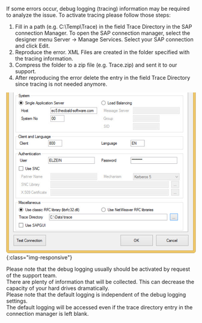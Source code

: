 If some errors occur, debug logging (tracing) information may be required to analyze the issue. To activate tracing please follow those steps: 

1. Fill in a path (e.g. C:\Temp\Trace\) in the field Trace Directory in the SAP connection Manager.
    To open the SAP connection manager, select the designer menu Server -> Manage Services. Select your SAP connection and click Edit. 
2. Reproduce the error. XML Files are created in the folder specified with the tracing information.
3. Compress the folder to a zip file (e.g. Trace.zip) and sent it to our support.
4. After reproducing the error delete the entry in the field Trace Directory since tracing is not needed anymore. 

![tracing-setting](/img/content/tracing-setting.png){:class="img-responsive"}

Please note that the debug logging usually should be activated by request of the support team.<br>
There are plenty of information that will be collected. This can decrease the capacity of your hard drives dramatically.<br>
Please note that the default logging is independent of the debug logging settings.<br>
The default logging will be accessed even if the trace directory entry in the connection manager is left blank.
